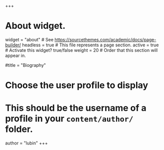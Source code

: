 +++
# About widget.
widget = "about"  # See https://sourcethemes.com/academic/docs/page-builder/
headless = true  # This file represents a page section.
active = true  # Activate this widget? true/false
weight = 20  # Order that this section will appear in.

#title = "Biography"

# Choose the user profile to display
# This should be the username of a profile in your `content/author/` folder.
author = "lubin"
+++
